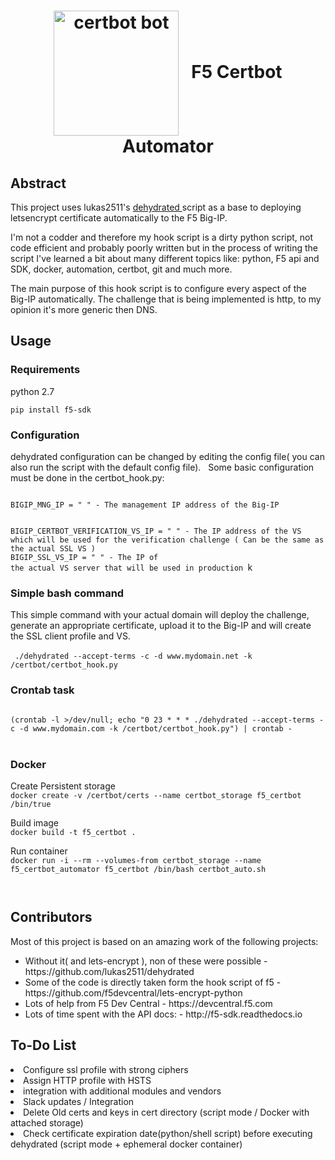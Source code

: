 <h1> <div style="text-align:center">
<a target="_blank" href="https://certbot.eff.org/">
<img align="center" src="https://certbot.eff.org/images/certbot-logo-1A.svg" alt="certbot bot" width="200px" height="200px"  style="max-width:100%;"></a>
&nbsp;&nbsp;F5 Certbot Automator</div>
</h1>
<h2> Abstract </h2>
<p>
This project uses lukas2511's <a target="_blank" href="https://github.com/lukas2511/dehydrated"> dehydrated </a> script
as a base to deploying letsencrypt certificate automatically to the F5 Big-IP.

I'm not a codder and therefore my hook script is a dirty python script, not code efficient and probably poorly written but in the process of writing the script I've learned a bit about many different topics like: python, F5 api and SDK, docker, automation, certbot, git and much more.

The main purpose of this hook script is to configure every aspect of the Big-IP automatically.
The challenge that is being implemented is http, to my opinion it's more generic then DNS.
</p>

<h2>Usage</h2>
<h3>Requirements</h3>
<p>
python 2.7
<br>
<code>
pip install f5-sdk
</code>
</p>
<h3>Configuration</h3>
<p> dehydrated configuration can be changed by editing the config file( you can also run the script with the default config file). &nbsp;
Some basic configuration must be done in the certbot_hook.py:
</p>
<code>
BIGIP_MNG_IP = " " - The management IP address of the Big-IP

BIGIP_CERTBOT_VERIFICATION_VS_IP = " " - The IP address of the VS which will be used for the verification challenge ( Can be the same as the actual SSL VS )
</code>
<br>
<code>BIGIP_SSL_VS_IP = " " - The IP of the actual VS server that will be used in production
</code>k

<h3>Simple bash command</h3>
This simple command with your actual domain will deploy the challenge, generate an appropriate certificate, upload it to the Big-IP and will create the SSL client profile and VS. 
<br></br>
<code> ./dehydrated --accept-terms -c -d www.mydomain.net -k /certbot/certbot_hook.py
</code>
<h3>Crontab task</h3>
<code>
(crontab -l >/dev/null; echo "0 23 * * * ./dehydrated --accept-terms -c -d www.mydomain.com -k /certbot/certbot_hook.py") | crontab -
</code>
<br>
<h3>Docker</h3>
<p>Create Persistent storage <br>
<code>docker create -v /certbot/certs --name certbot_storage f5_certbot /bin/true</code></p>
<p>Build image <br>
<code>docker build -t f5_certbot . </code></p>
<p>Run container <br>
<code>docker run -i --rm --volumes-from certbot_storage --name f5_certbot_automator f5_certbot /bin/bash certbot_auto.sh </p>
</code>
<h2>Contributors</h2>

<p> Most of this project is based on an amazing work of the following projects: </p>

<ul>
<li>Without it( and lets-encrypt ), non of these were possible - https://github.com/lukas2511/dehydrated</li>
<li>Some of the code is directly taken form the hook script of f5 - https://github.com/f5devcentral/lets-encrypt-python </li>
<li>Lots of help from F5 Dev Central - https://devcentral.f5.com</li>
<li>Lots of time spent with the API docs: - http://f5-sdk.readthedocs.io</li>
</ul>
<h2>To-Do List</h2>
<li>Configure ssl profile with strong ciphers</li>
<li>Assign HTTP profile with HSTS </li>
<li>integration with additional modules and vendors</li>
<li>Slack updates / Integration </li>
<li>Delete Old certs and keys in cert directory (script mode / Docker with attached storage)</li>
<li>Check certificate expiration date(python/shell script) before executing dehydrated (script mode + ephemeral docker container) </li>
